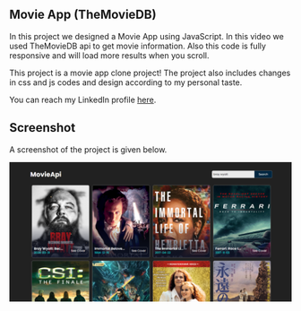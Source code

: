 ## Movie App (TheMovieDB)

In this project we designed a Movie App using JavaScript. 
In this video we used TheMovieDB api to get movie information. 
Also this code is fully responsive and will load more results when you scroll.

This project is a movie app clone project! 
The project also includes changes in css and js codes and design according to my personal taste.

You can reach my LinkedIn profile [here](https://www.linkedin.com/in/enesseri).

## Screenshot
A screenshot of the project is given below.

![screenshot](Screenshot.png)